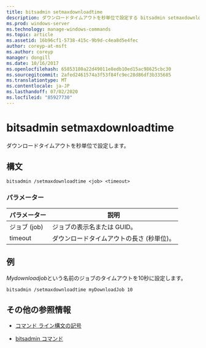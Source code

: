 ```yaml
---
title: bitsadmin setmaxdownloadtime
description: ダウンロードタイムアウトを秒単位で設定する bitsadmin setmaxdownloadtime コマンドの参照記事。
ms.prod: windows-server
ms.technology: manage-windows-commands
ms.topic: article
ms.assetid: 16b96cf1-5738-415c-9b9d-c4ea8d5e4fec
author: coreyp-at-msft
ms.author: coreyp
manager: dongill
ms.date: 10/16/2017
ms.openlocfilehash: 65853180a22d49011e8edb10ed15ac98625cbc30
ms.sourcegitcommit: 2afed2461574a3f53f84fc9ec28d86df3b335685
ms.translationtype: MT
ms.contentlocale: ja-JP
ms.lasthandoff: 07/02/2020
ms.locfileid: "85927730"
---
```

# <a name="bitsadmin-setmaxdownloadtime"></a>bitsadmin setmaxdownloadtime

ダウンロードタイムアウトを秒単位で設定します。

## <a name="syntax"></a>構文

```
bitsadmin /setmaxdownloadtime <job> <timeout>
```

### <a name="parameters"></a>パラメーター

| パラメーター | 説明 |
| --------- | ----------- |
| ジョブ (job) | ジョブの表示名または GUID。 |
| timeout | ダウンロードタイムアウトの長さ (秒単位)。 |

## <a name="examples"></a>例

*Mydownloadjob*という名前のジョブのタイムアウトを10秒に設定します。

```
bitsadmin /setmaxdownloadtime myDownloadJob 10
```

## <a name="additional-references"></a>その他の参照情報

- [コマンド ライン構文の記号](command-line-syntax-key.md)

- [bitsadmin コマンド](bitsadmin.md)
